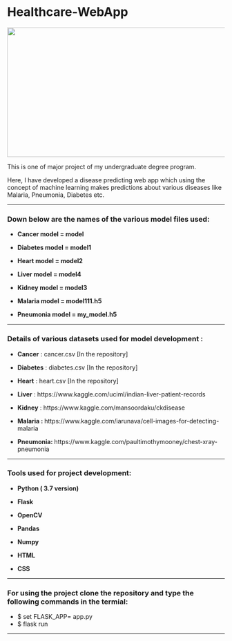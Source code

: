# Healthcare-WebApp


<img src="https://cdn.activestate.com/wp-content/uploads/2018/10/machine-learning-healthcare-blog-hero-1200x799.jpg" width="1100" height="300" />
<p> This is one of major project of my undergraduate degree program.</p>
<p>Here, I have developed a disease predicting web app which using the concept of machine learning makes predictions about various diseases like Malaria, Pneumonia, Diabetes etc.</p>

<hr>
<h3> Down below are the names of the various model files used:</h3>
<ul>
<li><p><b>Cancer model = model</b></p></li>
<li><p><b>Diabetes model = model1</b></p></li>
<li><p><b>Heart model = model2</b></p></li>
<li><p><b>Liver model = model4</b></p></li>
<li><p><b>Kidney model = model3</b></p></li>
<li><p><b>Malaria model = model111.h5</b></p></li>
<li><p><b>Pneumonia model = my_model.h5</b></p></li>
</ul>
<hr>



<h3> Details of various datasets used for model development : </h3>
<ul>
<li><p><b>Cancer</b> : cancer.csv [In the repository]</p></li>
<li><p><b>Diabetes</b> : diabetes.csv [In the repository]</p></li>
<li><p><b>Heart</b> : heart.csv [In the repository]</p></li>
<li><p><b>Liver</b> : https://www.kaggle.com/uciml/indian-liver-patient-records </p></li>
<li><p><b>Kidney</b> : https://www.kaggle.com/mansoordaku/ckdisease </p></li>

<li><p><b>Malaria : </b> https://www.kaggle.com/iarunava/cell-images-for-detecting-malaria </p></li>
<li><p><b>Pneumonia: </b> https://www.kaggle.com/paultimothymooney/chest-xray-pneumonia </p></li>
</ul>

<hr>

<h3> Tools used for project development: </h3>
<ul>
<li><p><b>Python ( 3.7 version)</b></p></li>
<li><p><b>Flask</b></p></li>
<li><p><b>OpenCV</b></p></li>
<li><p><b>Pandas</b></p></li>
<li><p><b>Numpy</b></p></li>
<li><p><b>HTML</b></p></li>
<li><p><b>CSS</b></p></li>
</ul>

<hr>
 <h3> For using the project clone the repository and type the following commands in the termial: </h3>
 <ul>
  <li> $ set FLASK_APP= app.py</li>
  <li> $ flask run</li>
  </ul>
  
  <hr>
  

